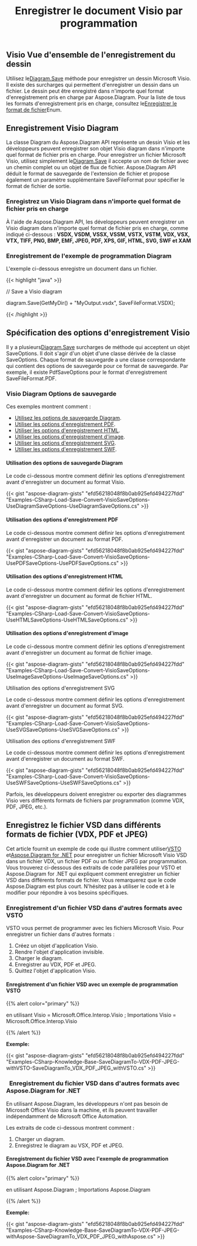 ﻿---
title: Enregistrer le document Visio par programmation
linktitle: Enregistrer le document Visio
type: docs
weight: 30
url: /fr/net/save-visio-document/
description: Cette page décrit comment enregistrer le document Visio dans un fichier, diffuser avec la bibliothèque Aspose.Diagram.
---
## **Visio Vue d'ensemble de l'enregistrement du dessin**
 Utilisez le[Diagram.Save]() méthode pour enregistrer un dessin Microsoft Visio. Il existe des surcharges qui permettent d'enregistrer un dessin dans un fichier. Le dessin peut être enregistré dans n'importe quel format d'enregistrement pris en charge par Aspose.Diagram. Pour la liste de tous les formats d'enregistrement pris en charge, consultez le[Enregistrer le format de fichier]()Enum.
## **Enregistrement Visio Diagram**
 La classe Diagram du Aspose.Diagram API représente un dessin Visio et les développeurs peuvent enregistrer son objet Visio diagram dans n'importe quel format de fichier pris en charge. Pour enregistrer un fichier Microsoft Visio, utilisez simplement le[Diagram.Save]() il accepte un nom de fichier avec un chemin complet ou un objet de flux de fichier. Aspose.Diagram API déduit le format de sauvegarde de l'extension de fichier et propose également un paramètre supplémentaire SaveFileFormat pour spécifier le format de fichier de sortie.
### **Enregistrez un Visio Diagram dans n'importe quel format de fichier pris en charge**
À l'aide de Aspose.Diagram API, les développeurs peuvent enregistrer un Visio diagram dans n'importe quel format de fichier pris en charge, comme indiqué ci-dessous :
**VSDX, VSDM, VSSX, VSSM, VSTX, VSTM, VDX, VSX, VTX, TIFF, PNG, BMP, EMF, JPEG, PDF, XPS, GIF, HTML, SVG, SWF et XAM**
### **Enregistrement de l'exemple de programmation Diagram**
L'exemple ci-dessous enregistre un document dans un fichier.

{{< highlight "java" >}}

 // Save a Visio diagram

diagram.Save(GetMyDir() + "MyOutput.vsdx", SaveFileFormat.VSDX);

{{< /highlight >}}
## **Spécification des options d'enregistrement Visio**
 Il y a plusieurs[Diagram.Save]() surcharges de méthode qui acceptent un objet SaveOptions. Il doit s'agir d'un objet d'une classe dérivée de la classe SaveOptions. Chaque format de sauvegarde a une classe correspondante qui contient des options de sauvegarde pour ce format de sauvegarde. Par exemple, il existe PdfSaveOptions pour le format d'enregistrement SaveFileFormat.PDF.
### **Visio Diagram Options de sauvegarde**
Ces exemples montrent comment :

- [Utilisez les options de sauvegarde Diagram](https://docs.aspose.com/diagram/net/save-visio-document/).
- [Utiliser les options d'enregistrement PDF](https://docs.aspose.com/diagram/net/save-visio-document/).
- [Utiliser les options d'enregistrement HTML](https://docs.aspose.com/diagram/net/save-visio-document/).
- [Utiliser les options d'enregistrement d'image](https://docs.aspose.com/diagram/net/save-visio-document/).
- [Utiliser les options d'enregistrement SVG](https://docs.aspose.com/diagram/net/save-visio-document/).
- [Utiliser les options d'enregistrement SWF](https://docs.aspose.com/diagram/net/save-visio-document/).
#### **Utilisation des options de sauvegarde Diagram**
Le code ci-dessous montre comment définir les options d'enregistrement avant d'enregistrer un document au format Visio.

{{< gist "aspose-diagram-gists" "efd56218048f8b0ab925efd494227fdd" "Examples-CSharp-Load-Save-Convert-VisioSaveOptions-UseDiagramSaveOptions-UseDiagramSaveOptions.cs" >}}



#### **Utilisation des options d'enregistrement PDF**
Le code ci-dessous montre comment définir les options d'enregistrement avant d'enregistrer un document au format PDF.

{{< gist "aspose-diagram-gists" "efd56218048f8b0ab925efd494227fdd" "Examples-CSharp-Load-Save-Convert-VisioSaveOptions-UsePDFSaveOptions-UsePDFSaveOptions.cs" >}}



#### **Utilisation des options d'enregistrement HTML**
Le code ci-dessous montre comment définir les options d'enregistrement avant d'enregistrer un document au format de fichier HTML.

{{< gist "aspose-diagram-gists" "efd56218048f8b0ab925efd494227fdd" "Examples-CSharp-Load-Save-Convert-VisioSaveOptions-UseHTMLSaveOptions-UseHTMLSaveOptions.cs" >}}



#### **Utilisation des options d'enregistrement d'image**
Le code ci-dessous montre comment définir les options d'enregistrement avant d'enregistrer un document au format de fichier image.



{{< gist "aspose-diagram-gists" "efd56218048f8b0ab925efd494227fdd" "Examples-CSharp-Load-Save-Convert-VisioSaveOptions-UseImageSaveOptions-UseImageSaveOptions.cs" >}}


Utilisation des options d'enregistrement SVG

Le code ci-dessous montre comment définir les options d'enregistrement avant d'enregistrer un document au format SVG.

{{< gist "aspose-diagram-gists" "efd56218048f8b0ab925efd494227fdd" "Examples-CSharp-Load-Save-Convert-VisioSaveOptions-UseSVGSaveOptions-UseSVGSaveOptions.cs" >}}


Utilisation des options d'enregistrement SWF

Le code ci-dessous montre comment définir les options d'enregistrement avant d'enregistrer un document au format SWF.

{{< gist "aspose-diagram-gists" "efd56218048f8b0ab925efd494227fdd" "Examples-CSharp-Load-Save-Convert-VisioSaveOptions-UseSWFSaveOptions-UseSWFSaveOptions.cs" >}}

Parfois, les développeurs doivent enregistrer ou exporter des diagrammes Visio vers différents formats de fichiers par programmation (comme VDX, PDF, JPEG, etc.).
## **Enregistrez le fichier VSD dans différents formats de fichier (VDX, PDF et JPEG)**
 Cet article fournit un exemple de code qui illustre comment utiliser[VSTO](https://docs.aspose.com/diagram/net/save-visio-document/) et[Aspose.Diagram for .NET](https://docs.aspose.com/diagram/net) pour enregistrer un fichier Microsoft Visio VSD dans un fichier VDX, un fichier PDF ou un fichier JPEG par programmation. Vous trouverez ci-dessous des extraits de code parallèles pour VSTO et Aspose.Diagram for .NET qui expliquent comment enregistrer un fichier VSD dans différents formats de fichier. Vous remarquerez que le code Aspose.Diagram est plus court. N'hésitez pas à utiliser le code et à le modifier pour répondre à vos besoins spécifiques.
### **Enregistrement d'un fichier VSD dans d'autres formats avec VSTO**
VSTO vous permet de programmer avec les fichiers Microsoft Visio. Pour enregistrer un fichier dans d'autres formats :

1. Créez un objet d'application Visio.
1. Rendre l'objet d'application invisible.
1. Charger le diagram.
1. Enregistrer au VDX, PDF et JPEG.
1. Quittez l'objet d'application Visio.
#### **Enregistrement d'un fichier VSD avec un exemple de programmation VSTO**
{{% alert color="primary" %}} 

en utilisant Visio = Microsoft.Office.Interop.Visio ;
Importations Visio = Microsoft.Office.Interop.Visio

{{% /alert %}} 

**Exemple:**

{{< gist "aspose-diagram-gists" "efd56218048f8b0ab925efd494227fdd" "Examples-CSharp-Knowledge-Base-SaveDiagramTo-VDX-PDF-JPEG-withVSTO-SaveDiagramTo_VDX_PDF_JPEG_withVSTO.cs" >}}
### ` `**Enregistrement du fichier VSD dans d'autres formats avec Aspose.Diagram for .NET**
En utilisant Aspose.Diagram, les développeurs n'ont pas besoin de Microsoft Office Visio dans la machine, et ils peuvent travailler indépendamment de Microsoft Office Automation.

Les extraits de code ci-dessous montrent comment :

1. Charger un diagram.
1. Enregistrez le diagram au VSX, PDF et JPEG.
#### **Enregistrement du fichier VSD avec l'exemple de programmation Aspose.Diagram for .NET**
{{% alert color="primary" %}} 

en utilisant Aspose.Diagram ;
Importations Aspose.Diagram

{{% /alert %}} 

**Exemple:**

{{< gist "aspose-diagram-gists" "efd56218048f8b0ab925efd494227fdd" "Examples-CSharp-Knowledge-Base-SaveDiagramTo-VDX-PDF-JPEG-withAspose-SaveDiagramTo_VDX_PDF_JPEG_withAspose.cs" >}}

